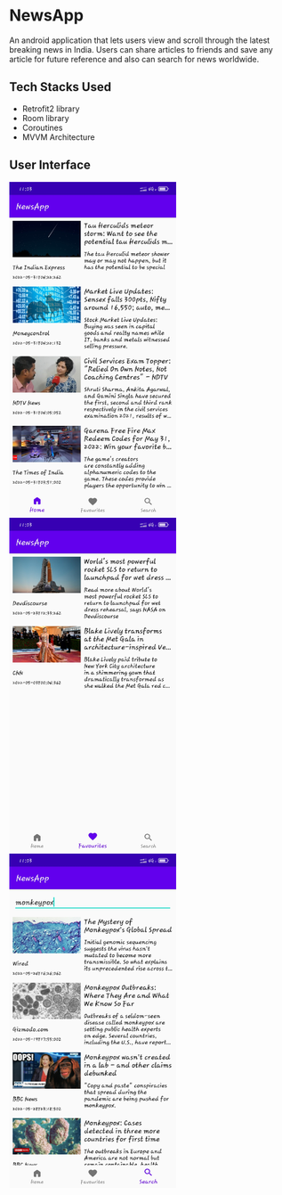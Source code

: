 # NewsApp
An android application that lets users view and scroll through the latest breaking news in India. Users can share articles to friends and save any article for future reference and also can search for news worldwide.
## Tech Stacks Used
- Retrofit2 library
- Room library
- Coroutines
- MVVM Architecture
## User Interface
<img src="screenshots/breaking_news_fragment.jpg" width= 300 height= 600 > <img src="screenshots/saved_news_fragment.jpg" width= 300 height= 600 > <img src="screenshots/search_news_fragment.jpg" width= 300 height= 600 >
